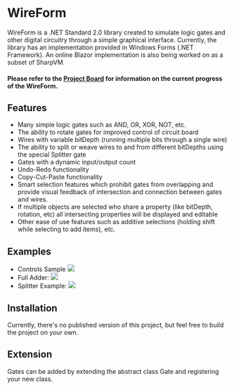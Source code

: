 # WireForm

WireForm is a .NET Standard 2.0 library created to simulate logic gates and other digital circuitry through a simple graphical interface. Currently, the library has an implementation provided in Windows Forms (.NET Framework). An online Blazor implementation is also being worked on as a subset of SharpVM.

#### Please refer to the [Project Board](https://github.com/RyanAlameddine/WireForm/projects/1) for information on the current progress of the WireForm.

## Features
- Many simple logic gates such as AND, OR, XOR, NOT, etc.
- The ability to rotate gates for improved control of circuit board
- Wires with variable bitDepth (running multiple bits through a single wire)
- The ability to split or weave wires to and from different bitDepths using the special Splitter gate
- Gates with a dynamic input/output count
- Undo-Redo functionality
- Copy-Cut-Paste functionality
- Smart selection features which prohibit gates from overlapping and provide visual feedback of intersection and connection between gates and wires.
- If multiple objects are selected who share a property (like bitDepth, rotation, etc) all intersecting properties will be displayed and editable
- Other ease of use features such as additive selections (holding shift while selecting to add items), etc.

## Examples

 - Controls Sample
   <img src="https://i.imgur.com/9nEu6wQ.gif">
 - Full Adder:
   <img src="https://i.imgur.com/fdPFBw5.gif">
 - Splitter Example:
   <img src="https://i.imgur.com/XKX1Yov.gif">

## Installation

Currently, there's no published version of this project, but feel free to build the project on your own.

## Extension

Gates can be added by extending the abstract class Gate and registering your new class.
